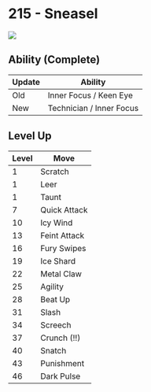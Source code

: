 # 215 - Sneasel
![][215]

## Ability (Complete)

Update | Ability
---    | ---
Old    | Inner Focus / Keen Eye
New    | Technician / Inner Focus

## Level Up

Level | Move
---   | ---
  1   | Scratch
  1   | Leer
  1   | Taunt
  7   | Quick Attack
 10   | Icy Wind
 13   | Feint Attack
 16   | Fury Swipes
 19   | Ice Shard
 22   | Metal Claw
 25   | Agility
 28   | Beat Up
 31   | Slash
 34   | Screech
 37   | Crunch (!!)
 40   | Snatch
 43   | Punishment
 46   | Dark Pulse



[215]: ../img/pokemon/215.png
